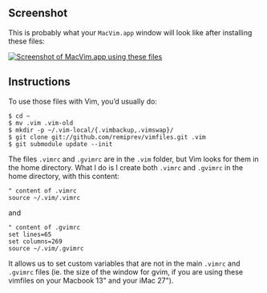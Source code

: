 ## Screenshot

This is probably what your `MacVim.app` window will look like after installing these files:

[![Screenshot of MacVim.app using these files](http://remiprevost.com/images/remiprev-vimfiles-3-thumb.png)](http://remiprevost.com/images/remiprev-vimfiles-3.png)

## Instructions

To use those files with Vim, you’d usually do:

    $ cd ~
    $ mv .vim .vim-old
    $ mkdir -p ~/.vim-local/{.vimbackup,.vimswap}/
    $ git clone git://github.com/remiprev/vimfiles.git .vim
    $ git submodule update --init


The files `.vimrc` and `.gvimrc` are in the `.vim` folder, but Vim looks for them in the home directory. What I do is I create both `.vimrc` and `.gvimrc` in the home directory, with this content:

    " content of .vimrc
    source ~/.vim/.vimrc

and

    " content of .gvimrc
    set lines=65
    set columns=269
    source ~/.vim/.gvimrc

It allows us to set custom variables that are not in the main `.vimrc` and `.gvimrc` files (ie. the size of the window for gvim, if you are using these vimfiles on your Macbook 13" and your iMac 27").
